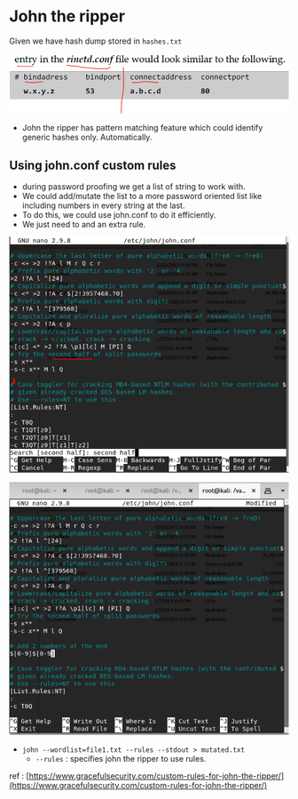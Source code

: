 # John the ripper

Given we have hash dump stored in `hashes.txt`

![](../../.gitbook/assets/image%20%2865%29.png)

* John the ripper has pattern matching feature which could identify generic hashes only. Automatically.

## Using john.conf custom rules

* during password proofing we get a list of string to work with.
* We could add/mutate the list to a more password oriented list like including numbers in every string at the last.
* To do this, we could use john.conf to do it efficiently.
* We just need to and an extra rule.

![](../../.gitbook/assets/image%20%2813%29.png)

![](../../.gitbook/assets/image%20%284%29.png)

* `john --wordlist=file1.txt --rules --stdout > mutated.txt`
  * `--rules` : specifies john the ripper to use rules.

ref : [https://www.gracefulsecurity.com/custom-rules-for-john-the-ripper/](https://www.gracefulsecurity.com/custom-rules-for-john-the-ripper/)

